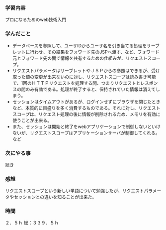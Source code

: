 ### 学習内容
プロになるためのweb技術入門
### 学んだこと
- データベースを参照して、ユーザIDからユーザ名を引き当てる処理をサーブレットに行わせ、その結果をフォワード先のJSPへ渡す、など、フォワード元とフォワード先の間で情報を共有するための仕組みが、リクエストスコープ。
- リクエストパラメータはサーブレットやＪＳＰからの参照はできるが、受け取った値の変更が出来ないのに対し、リクエストスコープは読み書き可能で、1回のＨＴＴＰリクエストを処理する間、つまりリクエストとレスポンスの間のみ有効である。処理が終了すると、保持されていた情報は消えてしまう。
- セッションはタイムアウトがあるが、ログインせずにブラウザを閉じたときなど、本質的に目盛りを多く消費するものである。それに対し、リクエストスコープは、リクエスト処理の後に情報が削除されるため、メモリを有効に使うことが出来る。
- また、セッションは開始と終了をwebアプリケーションで制御しないといけないが、リクエストスコープはアプリケーションサーバが制御してくれる。　など
### 次にやる事
続き
### 感想
リクエストスコープという新しい単語について勉強したが、リクエストパラメータやセッションとの違いを知ることが出来た。
### 時間
２．５ｈ
総：３３９．５ｈ
